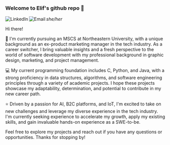 ### Welcome to Elif's github repo 👋

<a href="https://www.linkedin.com/in/elifetirkes/"> <img align="left" alt="LinkedIn" src="https://img.shields.io/badge/LinkedIn-0077B5?style=for-the-badge&logo=linkedin&logoColor=white"/>
</a>

<a href="mailto:tirkes.e@northeastern.edu"> <img align="left" alt="Email" src="https://img.shields.io/badge/Gmail-D14836?style=for-the-badge&logo=gmail&logoColor=white"/>
</a>



<i>she/her</i>

Hi there! 

📕 I'm currently pursuing an MSCS at Northeastern University, with a unique background as an ex-product marketing manager in the tech industry. As a career switcher, I bring valuable insights and a fresh perspective to the world of software development with my professional background in graphic design, marketing, and project management.

💻 My current programming foundation includes C, Python, and Java, with a strong proficiency in data structures, algorithms, and software engineering principles through a variety of academic projects. I hope these projects showcase my adaptability, determination, and potential to contribute in my new career path.

⭐ Driven by a passion for AI, B2C platforms, and IoT, I'm excited to take on new challenges and leverage my diverse experience in the tech industry. I'm currently seeking experience to accelerate my growth, apply my existing skills, and gain invaluable hands-on experience as a SWE-to-be. 




Feel free to explore my projects and reach out if you have any questions or opportunities. Thanks for stopping by!



<!--
**skippyskiddy/skippyskiddy** is a ✨ _special_ ✨ repository because its `README.md` (this file) appears on your GitHub profile.

Here are some ideas to get you started:

- 🔭 I’m currently working on ...
- 🌱 I’m currently learning ...
- 👯 I’m looking to collaborate on ...
- 🤔 I’m looking for help with ...
- 💬 Ask me about ...
- 📫 How to reach me: ...
- 😄 Pronouns: ...
- ⚡ Fun fact: ...
-->
